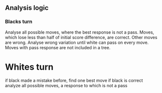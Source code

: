 ## Analysis logic

### Blacks turn
Analyse all possible moves, where the best response is not a pass.
Moves, which lose less than half of initial score difference, are correct.
Other moves are wrong.
Analyse wrong variation until white can pass on every move.
Moves with pass response are not included in a tree.

# Whites turn
if black made a mistake before, find one best move
if black is correct analyze all possible moves,
a response to which is not a pass
